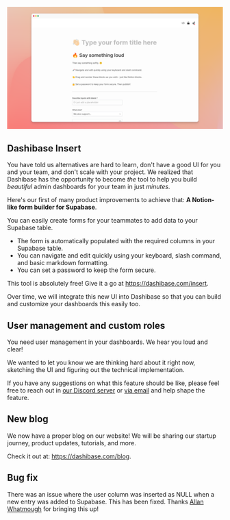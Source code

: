 ![Dashibase Insert](../assets/dashibase-insert.png)

## Dashibase Insert

You have told us alternatives are hard to learn, don't have a good UI for you and your team, and don't scale with your project. We realized that Dashibase has the opportunity to become _the_ tool to help you build _beautiful_ admin dashboards for your team in just _minutes_. 

Here's our first of many product improvements to achieve that: **A Notion-like form builder for Supabase**.

You can easily create forms for your teammates to add data to your Supabase table.

- The form is automatically populated with the required columns in your Supabase table.
- You can navigate and edit quickly using your keyboard, slash command, and basic markdown formatting.
- You can set a password to keep the form secure.

This tool is absolutely free! Give it a go at https://dashibase.com/insert. 

Over time, we will integrate this new UI into Dashibase so that you can build and customize your dashboards this easily too.

## User management and custom roles

You need user management in your dashboards. We hear you loud and clear! 

We wanted to let you know we are thinking hard about it right now, sketching the UI and figuring out the technical implementation.

If you have any suggestions on what this feature should be like, please feel free to reach out in [our Discord server](https://discord.gg/CqgZGh4ZA8) or [via email](mailto:sk@dashibase.com) and help shape the feature.

## New blog

We now have a proper blog on our website! We will be sharing our startup journey, product updates, tutorials, and more.

Check it out at: https://dashibase.com/blog.

## Bug fix

There was an issue where the user column was inserted as NULL when a new entry was added to Supabase. This has been fixed. Thanks [Allan Whatmough](https://www.linkedin.com/in/allanwhatmough/?originalSubdomain=au) for bringing this up! 
